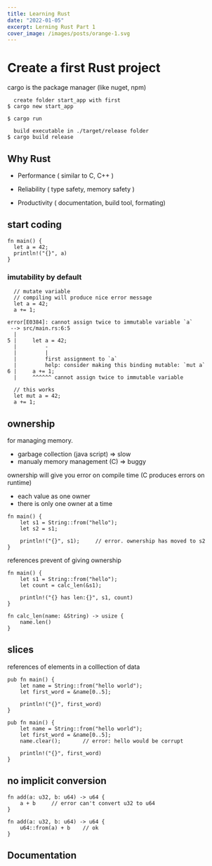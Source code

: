 ```yaml
---
title: Learning Rust
date: "2022-01-05"
excerpt: Lerning Rust Part 1
cover_image: /images/posts/orange-1.svg
---
```


# Create a first Rust project

cargo is the package manager (like nuget, npm)

```
  create folder start_app with first
$ cargo new start_app

$ cargo run

  build executable in ./target/release folder
$ cargo build release
```

## Why Rust

- Performance ( similar to C, C++ )

- Reliability ( type safety, memory safety )

- Productivity ( documentation, build tool, formating)

## start coding

```
fn main() {
  let a = 42;
  println!("{}", a)
}
```

### imutability by default

```
  // mutate variable
  // compiling will produce nice error message
  let a = 42;
  a += 1;

error[E0384]: cannot assign twice to immutable variable `a`
 --> src/main.rs:6:5
  |
5 |     let a = 42;
  |         -
  |         |
  |         first assignment to `a`
  |         help: consider making this binding mutable: `mut a`
6 |     a += 1;
  |     ^^^^^^ cannot assign twice to immutable variable

```

```
  // this works
  let mut a = 42;
  a += 1;
```

## ownership

for managing memory.

- garbage collection (java script) => slow
- manualy memory management (C) => buggy

ownership will give you error on compile time (C produces errors on runtime)

- each value as one owner
- there is only one owner at a time

```
fn main() {
    let s1 = String::from("hello");
    let s2 = s1;

    println!("{}", s1);     // error. ownership has moved to s2
}
```

references prevent of giving ownership

```
fn main() {
    let s1 = String::from("hello");
    let count = calc_len(&s1);

    println!("{} has len:{}", s1, count)
}

fn calc_len(name: &String) -> usize {
    name.len()
}
```

## slices

references of elements in a colllection of data

```
pub fn main() {
    let name = String::from("hello world");
    let first_word = &name[0..5];

    println!("{}", first_word)
}
```

```
pub fn main() {
    let name = String::from("hello world");
    let first_word = &name[0..5];
    name.clear();       // error: hello would be corrupt

    println!("{}", first_word)
}
```

## no implicit conversion

```
fn add(a: u32, b: u64) -> u64 {
    a + b     // error can't convert u32 to u64
}

fn add(a: u32, b: u64) -> u64 {
    u64::from(a) + b    // ok
}
```

## Documentation
